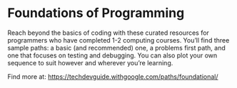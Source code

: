 # Foundations of Programming

Reach beyond the basics of coding with these curated resources for programmers who have completed 1-2 computing courses. You’ll find three sample paths: a basic (and recommended) one, a problems first path, and one that focuses on testing and debugging. You can also plot your own sequence to suit however and wherever you’re learning.

Find more at: https://techdevguide.withgoogle.com/paths/foundational/